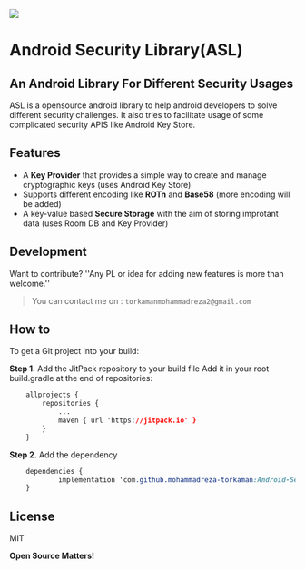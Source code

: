 
[![](https://jitpack.io/v/mohammadreza-torkaman/Android-Security-Library.svg)](https://jitpack.io/#mohammadreza-torkaman/Android-Security-Library)

# Android Security Library(ASL)
## An Android Library For Different Security Usages

ASL is a opensource android library to help android developers to solve different security challenges. It also tries to facilitate usage of some complicated security APIS like Android Key Store.  

## Features

- A **Key Provider** that provides a simple way to create and manage cryptographic keys (uses Android Key Store)
- Supports different encoding like **ROTn** and **Base58** (more encoding will be added)
- A key-value based **Secure Storage** with the aim of storing improtant data (uses Room DB and Key Provider) 



## Development

Want to contribute? 
''Any PL or idea for adding new features is more than welcome.''
> You can contact me on : `torkamanmohammadreza2@gmail.com`


## How to
To get a Git project into your build:

**Step 1.** Add the JitPack repository to your build file
Add it in your root build.gradle at the end of repositories:

```css
	allprojects {
		repositories {
			...
			maven { url 'https://jitpack.io' }
		}
	}
```

**Step 2.**  Add the dependency
```css
	dependencies {
	        implementation 'com.github.mohammadreza-torkaman:Android-Security-Library:V1.0.0'
	}
```


## License

MIT

**Open Source Matters!**
